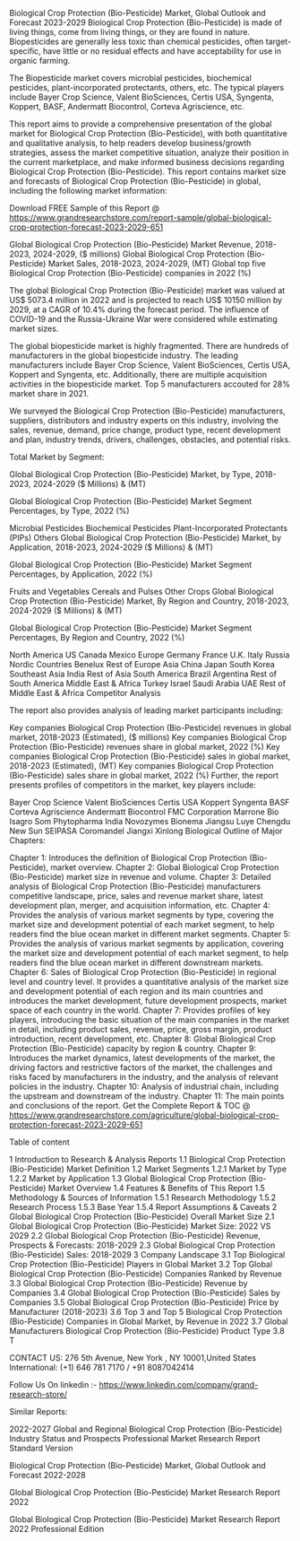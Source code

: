 Biological Crop Protection (Bio-Pesticide) Market, Global Outlook and Forecast 2023-2029
Biological Crop Protection (Bio-Pesticide) is made of living things, come from living things, or they are found in nature. Biopesticides are generally less toxic than chemical pesticides, often target-specific, have little or no residual effects and have acceptability for use in organic farming.

The Biopesticide market covers microbial pesticides, biochemical pesticides, plant-incorporated protectants, others, etc. The typical players include Bayer Crop Science, Valent BioSciences, Certis USA, Syngenta, Koppert, BASF, Andermatt Biocontrol, Corteva Agriscience, etc.

This report aims to provide a comprehensive presentation of the global market for Biological Crop Protection (Bio-Pesticide), with both quantitative and qualitative analysis, to help readers develop business/growth strategies, assess the market competitive situation, analyze their position in the current marketplace, and make informed business decisions regarding Biological Crop Protection (Bio-Pesticide). This report contains market size and forecasts of Biological Crop Protection (Bio-Pesticide) in global, including the following market information:

Download FREE Sample of this Report @ https://www.grandresearchstore.com/report-sample/global-biological-crop-protection-forecast-2023-2029-651




Global Biological Crop Protection (Bio-Pesticide) Market Revenue, 2018-2023, 2024-2029, ($ millions)
Global Biological Crop Protection (Bio-Pesticide) Market Sales, 2018-2023, 2024-2029, (MT)
Global top five Biological Crop Protection (Bio-Pesticide) companies in 2022 (%)


The global Biological Crop Protection (Bio-Pesticide) market was valued at US$ 5073.4 million in 2022 and is projected to reach US$ 10150 million by 2029, at a CAGR of 10.4% during the forecast period. The influence of COVID-19 and the Russia-Ukraine War were considered while estimating market sizes.

The global biopesticide market is highly fragmented. There are hundreds of manufacturers in the global biopesticide industry. The leading manufacturers include Bayer Crop Science, Valent BioSciences, Certis USA, Koppert and Syngenta, etc. Additionally, there are multiple acquisition activities in the biopesticide market. Top 5 manufacturers accouted for 28% market share in 2021.

We surveyed the Biological Crop Protection (Bio-Pesticide) manufacturers, suppliers, distributors and industry experts on this industry, involving the sales, revenue, demand, price change, product type, recent development and plan, industry trends, drivers, challenges, obstacles, and potential risks.

Total Market by Segment:

Global Biological Crop Protection (Bio-Pesticide) Market, by Type, 2018-2023, 2024-2029 ($ Millions) & (MT)

Global Biological Crop Protection (Bio-Pesticide) Market Segment Percentages, by Type, 2022 (%)



Microbial Pesticides
Biochemical Pesticides
Plant-Incorporated Protectants (PIPs)
Others
Global Biological Crop Protection (Bio-Pesticide) Market, by Application, 2018-2023, 2024-2029 ($ Millions) & (MT)

Global Biological Crop Protection (Bio-Pesticide) Market Segment Percentages, by Application, 2022 (%)



Fruits and Vegetables
Cereals and Pulses
Other Crops
Global Biological Crop Protection (Bio-Pesticide) Market, By Region and Country, 2018-2023, 2024-2029 ($ Millions) & (MT)

Global Biological Crop Protection (Bio-Pesticide) Market Segment Percentages, By Region and Country, 2022 (%)



North America
US
Canada
Mexico
Europe
Germany
France
U.K.
Italy
Russia
Nordic Countries
Benelux
Rest of Europe
Asia
China
Japan
South Korea
Southeast Asia
India
Rest of Asia
South America
Brazil
Argentina
Rest of South America
Middle East & Africa
Turkey
Israel
Saudi Arabia
UAE
Rest of Middle East & Africa
Competitor Analysis

The report also provides analysis of leading market participants including:



Key companies Biological Crop Protection (Bio-Pesticide) revenues in global market, 2018-2023 (Estimated), ($ millions)
Key companies Biological Crop Protection (Bio-Pesticide) revenues share in global market, 2022 (%)
Key companies Biological Crop Protection (Bio-Pesticide) sales in global market, 2018-2023 (Estimated), (MT)
Key companies Biological Crop Protection (Bio-Pesticide) sales share in global market, 2022 (%)
Further, the report presents profiles of competitors in the market, key players include:



Bayer Crop Science
Valent BioSciences
Certis USA
Koppert
Syngenta
BASF
Corteva Agriscience
Andermatt Biocontrol
FMC Corporation
Marrone Bio
Isagro
Som Phytopharma India
Novozymes
Bionema
Jiangsu Luye
Chengdu New Sun
SEIPASA
Coromandel
Jiangxi Xinlong Biological
Outline of Major Chapters:



Chapter 1: Introduces the definition of Biological Crop Protection (Bio-Pesticide), market overview.
Chapter 2: Global Biological Crop Protection (Bio-Pesticide) market size in revenue and volume.
Chapter 3: Detailed analysis of Biological Crop Protection (Bio-Pesticide) manufacturers competitive landscape, price, sales and revenue market share, latest development plan, merger, and acquisition information, etc.
Chapter 4: Provides the analysis of various market segments by type, covering the market size and development potential of each market segment, to help readers find the blue ocean market in different market segments.
Chapter 5: Provides the analysis of various market segments by application, covering the market size and development potential of each market segment, to help readers find the blue ocean market in different downstream markets.
Chapter 6: Sales of Biological Crop Protection (Bio-Pesticide) in regional level and country level. It provides a quantitative analysis of the market size and development potential of each region and its main countries and introduces the market development, future development prospects, market space of each country in the world.
Chapter 7: Provides profiles of key players, introducing the basic situation of the main companies in the market in detail, including product sales, revenue, price, gross margin, product introduction, recent development, etc.
Chapter 8: Global Biological Crop Protection (Bio-Pesticide) capacity by region & country.
Chapter 9: Introduces the market dynamics, latest developments of the market, the driving factors and restrictive factors of the market, the challenges and risks faced by manufacturers in the industry, and the analysis of relevant policies in the industry.
Chapter 10: Analysis of industrial chain, including the upstream and downstream of the industry.
Chapter 11: The main points and conclusions of the report.
Get the Complete Report & TOC @ https://www.grandresearchstore.com/agriculture/global-biological-crop-protection-forecast-2023-2029-651

Table of content

1 Introduction to Research & Analysis Reports
1.1 Biological Crop Protection (Bio-Pesticide) Market Definition
1.2 Market Segments
1.2.1 Market by Type
1.2.2 Market by Application
1.3 Global Biological Crop Protection (Bio-Pesticide) Market Overview
1.4 Features & Benefits of This Report
1.5 Methodology & Sources of Information
1.5.1 Research Methodology
1.5.2 Research Process
1.5.3 Base Year
1.5.4 Report Assumptions & Caveats
2 Global Biological Crop Protection (Bio-Pesticide) Overall Market Size
2.1 Global Biological Crop Protection (Bio-Pesticide) Market Size: 2022 VS 2029
2.2 Global Biological Crop Protection (Bio-Pesticide) Revenue, Prospects & Forecasts: 2018-2029
2.3 Global Biological Crop Protection (Bio-Pesticide) Sales: 2018-2029
3 Company Landscape
3.1 Top Biological Crop Protection (Bio-Pesticide) Players in Global Market
3.2 Top Global Biological Crop Protection (Bio-Pesticide) Companies Ranked by Revenue
3.3 Global Biological Crop Protection (Bio-Pesticide) Revenue by Companies
3.4 Global Biological Crop Protection (Bio-Pesticide) Sales by Companies
3.5 Global Biological Crop Protection (Bio-Pesticide) Price by Manufacturer (2018-2023)
3.6 Top 3 and Top 5 Biological Crop Protection (Bio-Pesticide) Companies in Global Market, by Revenue in 2022
3.7 Global Manufacturers Biological Crop Protection (Bio-Pesticide) Product Type
3.8 T

CONTACT US:
276 5th Avenue, New York , NY 10001,United States
International: (+1) 646 781 7170 / +91 8087042414

Follow Us On linkedin :- https://www.linkedin.com/company/grand-research-store/


Similar Reports:

2022-2027 Global and Regional Biological Crop Protection (Bio-Pesticide) Industry Status and Prospects Professional Market Research Report Standard Version

Biological Crop Protection (Bio-Pesticide) Market, Global Outlook and Forecast 2022-2028

Global Biological Crop Protection (Bio-Pesticide) Market Research Report 2022

Global Biological Crop Protection (Bio-Pesticide) Market Research Report 2022 Professional Edition
